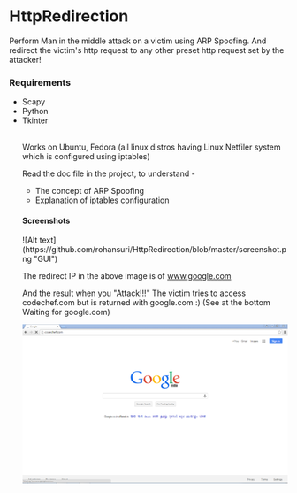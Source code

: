 # HttpRedirection
Perform Man in the middle attack on a victim using ARP Spoofing. And redirect the victim's http request to any other preset http request set by the attacker!

<h3>Requirements</h3>
  <ul><li>Scapy<br>
  <li>Python<br>
  <li>Tkinter<br><br>
  
Works on Ubuntu, Fedora (all linux distros having Linux Netfiler system which is configured using iptables)<br>

Read the doc file in the project, to understand -
<ul>
<li>The concept of ARP Spoofing
<li>Explanation of iptables configuration
</ul>

<h4>Screenshots</h4>
![Alt text](https://github.com/rohansuri/HttpRedirection/blob/master/screenshot.png "GUI")

The redirect IP in the above image is of www.google.com

And the result when you "Attack!!!"
The victim tries to access codechef.com but is returned with google.com :)
(See at the bottom Waiting for google.com)

![Alt text](https://github.com/rohansuri/HttpRedirection/blob/master/capture.png "Attack")
